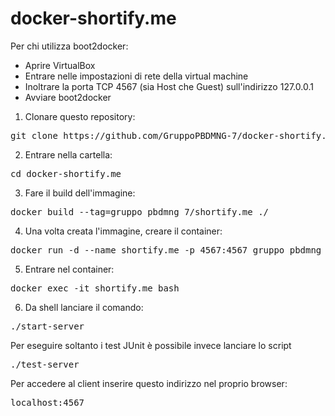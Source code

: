 # docker-shortify.me
Per chi utilizza boot2docker:
 - Aprire VirtualBox
 - Entrare nelle impostazioni di rete della virtual machine
 - Inoltrare la porta TCP 4567 (sia Host che Guest) sull'indirizzo 127.0.0.1
 - Avviare boot2docker

1. Clonare questo repository:
<pre>git clone https://github.com/GruppoPBDMNG-7/docker-shortify.me.git</pre>

2. Entrare nella cartella:
<pre>cd docker-shortify.me</pre>

3. Fare il build dell'immagine:
<pre>docker build --tag=gruppo_pbdmng_7/shortify.me ./</pre>

4. Una volta creata l'immagine, creare il container: 
<pre>docker run -d --name shortify.me -p 4567:4567 gruppo_pbdmng_7/shortify.me</pre>

5. Entrare nel container:
<pre>docker exec -it shortify.me bash</pre>

6. Da shell lanciare il comando:
<pre>./start-server</pre>

Per eseguire soltanto i test JUnit è possibile invece lanciare lo script
<pre>./test-server</pre>

Per accedere al client inserire questo indirizzo nel proprio browser:
<pre>localhost:4567</pre>
